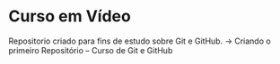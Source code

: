 # Curso em Vídeo
 Repositorio criado para fins de estudo sobre Git e GitHub.
 -> Criando o primeiro Repositório – Curso de Git e GitHub

